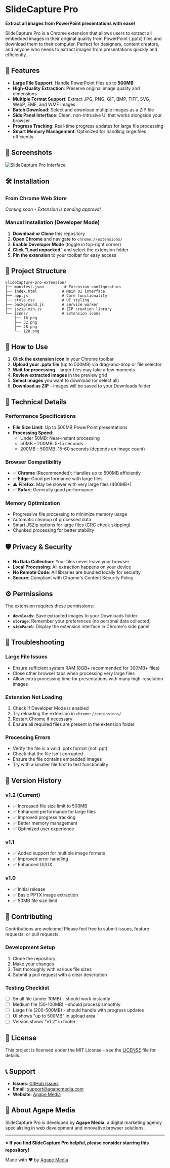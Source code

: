 # SlideCapture Pro

**Extract all images from PowerPoint presentations with ease!**

SlideCapture Pro is a Chrome extension that allows users to extract all embedded images in their original quality from PowerPoint (.pptx) files and download them to their computer. Perfect for designers, content creators, and anyone who needs to extract images from presentations quickly and efficiently.

## 🚀 Features

- **Large File Support**: Handle PowerPoint files up to **500MB**
- **High-Quality Extraction**: Preserve original image quality and dimensions
- **Multiple Format Support**: Extract JPG, PNG, GIF, BMP, TIFF, SVG, WebP, EMF, and WMF images
- **Batch Download**: Select and download multiple images as a ZIP file
- **Side Panel Interface**: Clean, non-intrusive UI that works alongside your browser
- **Progress Tracking**: Real-time progress updates for large file processing
- **Smart Memory Management**: Optimized for handling large files efficiently

## 📸 Screenshots

![SlideCapture Pro Interface](https://via.placeholder.com/800x600?text=SlideCapture+Pro+Interface)

## 🛠️ Installation

### From Chrome Web Store
*Coming soon - Extension is pending approval*

### Manual Installation (Developer Mode)

1. **Download or Clone** this repository
2. **Open Chrome** and navigate to `chrome://extensions/`
3. **Enable Developer Mode** (toggle in top-right corner)
4. **Click "Load unpacked"** and select the extension folder
5. **Pin the extension** to your toolbar for easy access

## 📁 Project Structure

```
slideCapture-pro-extension/
├── manifest.json         # Extension configuration
├── index.html           # Main UI interface
├── app.js               # Core functionality
├── style.css            # UI styling
├── background.js        # Service worker
├── jszip.min.js         # ZIP creation library
└── icons/               # Extension icons
    ├── 16.png
    ├── 32.png
    ├── 48.png
    └── 128.png
```

## 🎯 How to Use

1. **Click the extension icon** in your Chrome toolbar
2. **Upload your .pptx file** (up to 500MB) via drag-and-drop or file selector
3. **Wait for processing** - larger files may take a few moments
4. **Review extracted images** in the preview grid
5. **Select images** you want to download (or select all)
6. **Download as ZIP** - images will be saved to your Downloads folder

## 🔧 Technical Details

### Performance Specifications
- **File Size Limit**: Up to 500MB PowerPoint presentations
- **Processing Speed**: 
  - Under 50MB: Near-instant processing
  - 50MB - 200MB: 5-15 seconds
  - 200MB - 500MB: 15-60 seconds (depends on image count)

### Browser Compatibility
- ✅ **Chrome** (Recommended): Handles up to 500MB efficiently
- ✅ **Edge**: Good performance with large files
- ⚠️ **Firefox**: May be slower with very large files (400MB+)
- ✅ **Safari**: Generally good performance

### Memory Optimization
- Progressive file processing to minimize memory usage
- Automatic cleanup of processed data
- Smart JSZip options for large files (CRC check skipping)
- Chunked processing for better stability

## 🛡️ Privacy & Security

- **No Data Collection**: Your files never leave your browser
- **Local Processing**: All extraction happens on your device
- **No Remote Code**: All libraries are bundled locally for security
- **Secure**: Compliant with Chrome's Content Security Policy

## ⚙️ Permissions

The extension requires these permissions:

- **`downloads`**: Save extracted images to your Downloads folder
- **`storage`**: Remember your preferences (no personal data collected)
- **`sidePanel`**: Display the extension interface in Chrome's side panel

## 🐛 Troubleshooting

### Large File Issues
- Ensure sufficient system RAM (8GB+ recommended for 300MB+ files)
- Close other browser tabs when processing very large files
- Allow extra processing time for presentations with many high-resolution images

### Extension Not Loading
1. Check if Developer Mode is enabled
2. Try reloading the extension in `chrome://extensions/`
3. Restart Chrome if necessary
4. Ensure all required files are present in the extension folder

### Processing Errors
- Verify the file is a valid .pptx format (not .ppt)
- Check that the file isn't corrupted
- Ensure the file contains embedded images
- Try with a smaller file first to test functionality

## 🔄 Version History

### v1.2 (Current)
- ✅ Increased file size limit to 500MB
- ✅ Enhanced performance for large files
- ✅ Improved progress tracking
- ✅ Better memory management
- ✅ Optimized user experience

### v1.1
- ✅ Added support for multiple image formats
- ✅ Improved error handling
- ✅ Enhanced UI/UX

### v1.0
- ✅ Initial release
- ✅ Basic PPTX image extraction
- ✅ 50MB file size limit

## 🤝 Contributing

Contributions are welcome! Please feel free to submit issues, feature requests, or pull requests.

### Development Setup
1. Clone the repository
2. Make your changes
3. Test thoroughly with various file sizes
4. Submit a pull request with a clear description

### Testing Checklist
- [ ] Small file (under 10MB) - should work instantly
- [ ] Medium file (50-100MB) - should process smoothly  
- [ ] Large file (200-500MB) - should handle with progress updates
- [ ] UI shows "up to 500MB" in upload area
- [ ] Version shows "v1.2" in footer

## 📄 License

This project is licensed under the MIT License - see the [LICENSE](LICENSE) file for details.

## 📞 Support

- **Issues**: [GitHub Issues](https://github.com/yourusername/slidecapture-pro/issues)
- **Email**: support@agapemedia.com
- **Website**: [Agape Media](https://agapemedia.com)

## 🏢 About Agape Media

SlideCapture Pro is developed by **Agape Media**, a digital marketing agency specializing in web development and innovative browser solutions.

---

**⭐ If you find SlideCapture Pro helpful, please consider starring this repository!**

Made with ❤️ by [Agape Media](https://agapemedia.com)